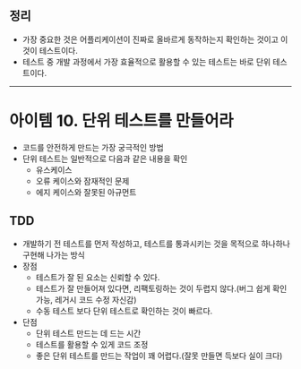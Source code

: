 ## 정리
- 가장 중요한 것은 어플리케이션이 진짜로 올바르게 동작하는지 확인하는 것이고 이것이 테스트이다.
- 테스트 중 개발 과정에서 가장 효율적으로 활용할 수 있는 테스트는 바로 단위 테스트이다.
---

# 아이템 10. 단위 테스트를 만들어라
- 코드를 안전하게 만드는 가장 궁극적인 방법
- 단위 테스트는 일반적으로 다음과 같은 내용을 확인
    - 유스케이스
    - 오류 케이스와 잠재적인 문제
    - 에지 케이스와 잘못된 아규먼트

## TDD
- 개발하기 전 테스트를 먼저 작성하고, 테스트를 통과시키는 것을 목적으로 하나하나 구현해 나가는 방식
- 장점
    - 테스트가 잘 된 요소는 신뢰할 수 있다.
    - 테스트가 잘 만들어져 있다면, 리팩토링하는 것이 두렵지 않다.(버그 쉽게 확인 가능, 레거시 코드 수정 자신감)
    - 수동 테스트 보다 단위 테스트로 확인하는 것이 빠르다.
- 단점
    - 단위 테스트 만드는 데 드는 시간
    - 테스트를 활용할 수 있게 코드 조정
    - 좋은 단위 테스트를 만드는 작업이 꽤 어렵다.(잘못 만들면 득보다 실이 크다)
